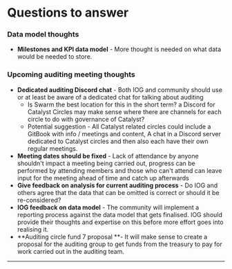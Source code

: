 # Questions to answer

### **Data model thoughts**

* **Milestones and KPI data model** - More thought is needed on what data would be needed to store.

### Upcoming auditing meeting thoughts

* **Dedicated auditing Discord chat** - Both IOG and community should use or at least be aware of a dedicated chat for talking about auditing
  * Is Swarm the best location for this in the short term? a Discord for Catalyst Circles may make sense where there are channels for each circle to do with governance of Catalyst?&#x20;
  * Potential suggestion - All Catalyst related circles could include a GitBook with info / meetings and content, A chat in a Discord server dedicated to Catalyst circles and then also each have their own regular meetings.
* **Meeting dates should be fixed** - Lack of attendance by anyone shouldn't impact a meeting being carried out, progress can be performed by attending members and those who can't attend can leave input for the meeting ahead of time and catch up afterwards
* **Give feedback on analysis for current auditing process** - Do IOG and others agree that the data that can be omitted is correct or should it be re-considered?
* **IOG feedback on data model** - The community will implement a reporting process against the data model that gets finalised. IOG should provide their thoughts and expertise on this before more effort goes into realising it.
* **Auditing circle fund 7 proposal **- It will make sense to create a proposal for the auditing group to get funds from the treasury to pay for work carried out in the auditing team.

****



